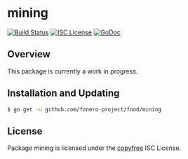 mining
======

[![Build Status](http://img.shields.io/travis/fonero/fnod.svg)](https://travis-ci.org/fonero/fnod)
[![ISC License](http://img.shields.io/badge/license-ISC-blue.svg)](http://copyfree.org)
[![GoDoc](https://img.shields.io/badge/godoc-reference-blue.svg)](http://godoc.org/github.com/fonero-project/fnod/mining)

## Overview

This package is currently a work in progress.

## Installation and Updating

```bash
$ go get -u github.com/fonero-project/fnod/mining
```

## License

Package mining is licensed under the [copyfree](http://copyfree.org) ISC
License.
